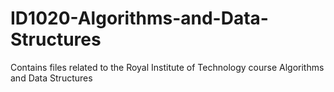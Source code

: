 # ID1020-Algorithms-and-Data-Structures
Contains files related to the Royal Institute of Technology course Algorithms and Data Structures
